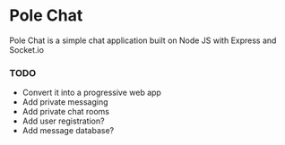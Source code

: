 # Pole Chat

Pole Chat is a simple chat application built on Node JS with Express and Socket.io

### TODO
<!--
NOT-SO PRIVATE TODOS
====================
- Touch enable sidebar
-->
- Convert it into a progressive web app
- Add private messaging
- Add private chat rooms
- Add user registration?
- Add message database?
